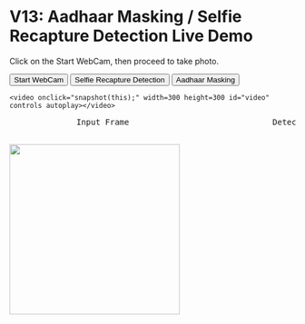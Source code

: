 <html>
  <head>
  </head>
  <body onload="init();">
    <h1>V13: Aadhaar Masking / Selfie Recapture Detection Live Demo</h1>
   Click on the Start WebCam, then proceed to take photo.
     <p>
    <button onclick="startWebcam();">Start WebCam</button>
    <button onclick="snapshot2();">Selfie Recapture Detection</button> 
    <button onclick="snapshot();">Aadhaar Masking</button>      
    </p>
    
    <video onclick="snapshot(this);" width=300 height=300 id="video" controls autoplay></video>

  
   <pre>              Input Frame                              Detection Output </pre>

<canvas  id="myCanvas" width="300" height="300"></canvas>  
<img id="img" src="" height=300 width=300 />

  </body>
  <script>
import api_key from './apikey.js'
        console.log(api_key)

      //--------------------
      // GET USER MEDIA CODE
      //--------------------
          navigator.getUserMedia = ( navigator.getUserMedia ||
                             navigator.webkitGetUserMedia ||
                             navigator.mozGetUserMedia ||
                             navigator.msGetUserMedia);

      var video;
      var webcamStream;
            
      function startWebcam() {
        if (navigator.getUserMedia) {
           navigator.getUserMedia (

              // constraints
              {audio: false,
               video: true
                 
              },

              // successCallback
              function(localMediaStream) {
                  video = document.querySelector('video');
                 video.srcObject=localMediaStream;
                 webcamStream = localMediaStream;
              },

              // errorCallback
              function(err) {
                 console.log("The following error occured: " + err);
              }
           );
        } else {
           console.log("getUserMedia not supported");
        }  
      }
            
      function stopWebcam() {
          webcamStream.stop();
      }
      //---------------------
      // TAKE A SNAPSHOT CODE
      //---------------------
      var canvas, ctx;

      function init() {
        // Get the canvas and obtain a context for
        // drawing in it
        canvas = document.getElementById("myCanvas");
        ctx = canvas.getContext('2d');
      }

      async function snapshot() {

         // Draws current image from the video element into the canvas
        canvas.getContext('2d').drawImage(video, 0, 0, 300,300);   
        img = canvas.toDataURL("image/jpeg").split(';base64,')[1];
        // console.log(img);
        datatosend = {'project':1,'byte_image':img};
        let result = await fetch("https://y1xv8eaws6.execute-api.ap-south-1.amazonaws.com/default/portfolio2", {                      
            method: "post",  
            mode : "cors",
             headers: {
                'x-api-key': api_key,
                'content-type': 'application/json'},
            body: JSON.stringify(datatosend)
             })
        .then(response=>response.json())

document.getElementById("img").src = result
      }

async function snapshot2() {
        
         // Draws current image from the video element into the canvas
        canvas.getContext('2d').drawImage(video, 0, 0, 300,300);   
        img = canvas.toDataURL("image/jpeg").split(';base64,')[1];
        // console.log(img);
        datatosend = {'project':2,'byte_image':img};
        let result = await fetch("https://y1xv8eaws6.execute-api.ap-south-1.amazonaws.com/default/portfolio2", {                      
            method: "post",  
            mode : "cors",
             headers: {
                'x-api-key': api_key,
                'content-type': 'application/json'},
            body: JSON.stringify(datatosend)
             })
        .then(response=>response.json())

document.getElementById("img").src = result
      }



  </script>
</html>

